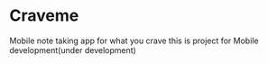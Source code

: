 # Craveme
Mobile note taking app for what you crave 
this is project for Mobile development(under development)